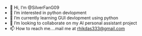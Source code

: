 - 👋 Hi, I’m @SilverFanG09
- 👀 I’m interested in python devlopment
- 🌱 I’m currently learning GUI devlopment using python
- 💞️ I’m looking to collaborate on my AI personal assistant project
- 📫 How to reach me....mail me at rhikdas333@gmail.com

<!---
SilverFanG09/SilverFanG09 is a ✨ special ✨ repository because its `README.md` (this file) appears on your GitHub profile.
You can click the Preview link to take a look at your changes.
--->
